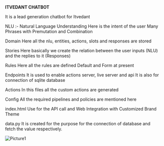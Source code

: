 **ITVEDANT CHATBOT**

It is a lead generation chatbot for Itvedant

NLU :- Natural Language Understanding
Here is the intent of the user
Many Phrases with Premutation and Combination

Domain
Here all the nlu, entities, actions, slots and responses are stored

Stories
Here basically we create the relation between the user inputs (NLU) and the replies to it (Responses)

Rules
Here all the rules are defined 
Default and Form at present

Endpoints
It is used to enable actions server, live server and api
It is also for connection of sqlite database

Actions
In this files all the custom actions are generated

Config
All the required pipelines and policies are mentioned here

index.html
Use for the API call and Web Integration with Customized Brand Theme

data.py
It is created for the purpose for the connection of database and fetch the value respectively.


![Picture1](https://github.com/Jai-Doshi/itvedant-chatbot/assets/62877713/e46bdde5-afd4-4656-9019-da9547b3027d)

